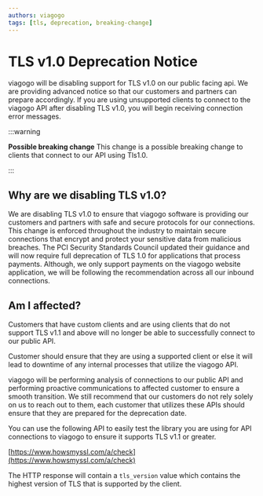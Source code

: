```yaml
---
authors: viagogo
tags: [tls, deprecation, breaking-change]
---
```


# TLS v1.0 Deprecation Notice

viagogo will be disabling support for TLS v1.0 on our public facing api. We are providing advanced notice so that our customers and partners can prepare accordingly. If you are using unsupported clients to connect to the viagogo API after disabling TLS v1.0, you will begin receiving connection error messages.

:::warning

**Possible breaking change**
This change is a possible breaking change to clients that connect to our API using Tls1.0.

:::

## Why are we disabling TLS v1.0?

We are disabling TLS v1.0 to ensure that viagogo software is providing our customers and partners with safe and secure protocols for our connections. This change is enforced throughout the industry to maintain secure connections that encrypt and protect your sensitive data from malicious breaches. The PCI Security Standards Council updated their guidance and will now require full deprecation of TLS 1.0  for applications that process payments. Although, we only support payments on the viagogo website application, we will be following the recommendation across all our inbound connections.

## Am I affected?

Customers that have custom clients and are using clients that do not support TLS v1.1 and above will no longer be able to successfully connect to our public API.

Customer should ensure that they are using a supported client or else it will lead to downtime of any internal processes that utilize the viagogo API.

viagogo will be performing analysis of connections to our public API and performing proactive communications to affected customer to ensure a smooth transition.  We still recommend that our customers do not rely solely on us to reach out to them, each customer that utilizes these APIs should ensure that they are prepared for the deprecation date.

You can use the following API to easily test the library you are using for API connections to viagogo to ensure it supports TLS v1.1 or greater.

[https://www.howsmyssl.com/a/check](https://www.howsmyssl.com/a/check)

The HTTP response will contain a `tls_version` value which contains the highest version of TLS that is supported by the client.
